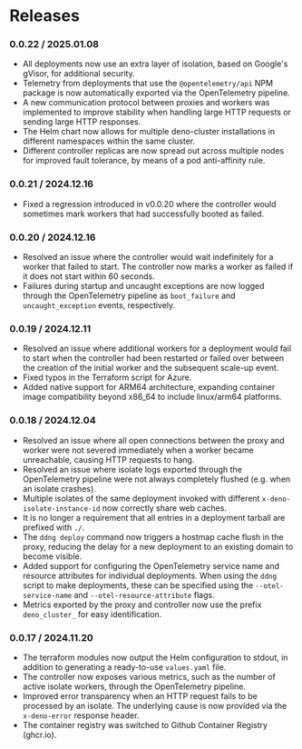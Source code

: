 # Releases

### 0.0.22 / 2025.01.08

- All deployments now use an extra layer of isolation, based on Google's gVisor,
  for additional security.
- Telemetry from deployments that use the `@opentelemetry/api` NPM package is
  now automatically exported via the OpenTelemetry pipeline.
- A new communication protocol between proxies and workers was implemented to
  improve stability when handling large HTTP requests or sending large HTTP
  responses.
- The Helm chart now allows for multiple deno-cluster installations in different
  namespaces within the same cluster.
- Different controller replicas are now spread out across multiple nodes for
  improved fault tolerance, by means of a pod anti-affinity rule.

### 0.0.21 / 2024.12.16

- Fixed a regression introduced in v0.0.20 where the controller would sometimes
  mark workers that had successfully booted as failed.

### 0.0.20 / 2024.12.16

- Resolved an issue where the controller would wait indefinitely for a worker
  that failed to start. The controller now marks a worker as failed if it does
  not start within 60 seconds.
- Failures during startup and uncaught exceptions are now logged through the
  OpenTelemetry pipeline as `boot_failure` and `uncaught_exception` events,
  respectively.

### 0.0.19 / 2024.12.11

- Resolved an issue where additional workers for a deployment would fail to
  start when the controller had been restarted or failed over between the
  creation of the initial worker and the subsequent scale-up event.
- Fixed typos in the Terraform script for Azure.
- Added native support for ARM64 architecture, expanding container image
  compatibility beyond x86_64 to include linux/arm64 platforms.

### 0.0.18 / 2024.12.04

- Resolved an issue where all open connections between the proxy and worker were
  not severed immediately when a worker became unreachable, causing HTTP
  requests to hang.
- Resolved an issue where isolate logs exported through the OpenTelemetry
  pipeline were not always completely flushed (e.g. when an isolate crashes).
- Multiple isolates of the same deployment invoked with different
  `x-deno-isolate-instance-id` now correctly share web caches.
- It is no longer a requirement that all entries in a deployment tarball are
  prefixed with `./`.
- The `ddng deploy` command now triggers a hostmap cache flush in the proxy,
  reducing the delay for a new deployment to an existing domain to become
  visible.
- Added support for configuring the OpenTelemetry service name and resource
  attributes for individual deployments. When using the `ddng` script to make
  deployments, these can be specified using the `--otel-service-name` and
  `--otel-resource-attribute` flags.
- Metrics exported by the proxy and controller now use the prefix
  `deno_cluster_` for easy identification.

### 0.0.17 / 2024.11.20

- The terraform modules now output the Helm configuration to stdout, in addition
  to generating a ready-to-use `values.yaml` file.
- The controller now exposes various metrics, such as the number of active
  isolate workers, through the OpenTelemetry pipeline.
- Improved error transparency when an HTTP request fails to be processed by an
  isolate. The underlying cause is now provided via the `x-deno-error` response
  header.
- The container registry was switched to Github Container Registry (ghcr.io).
